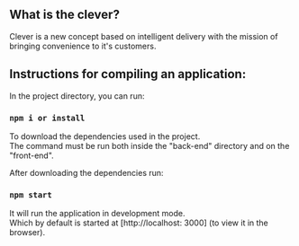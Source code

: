 ## What is the clever?

Clever is a new concept based on intelligent delivery with the mission of bringing convenience to it's customers.

## Instructions for compiling an application:

In the project directory, you can run:

### `npm i or install`
To download the dependencies used in the project. <br />
The command must be run both inside the "back-end" directory and on the "front-end".

After downloading the dependencies run:

### `npm start`

It will run the application in development mode. <br />
Which by default is started at [http://localhost: 3000] (to view it in the browser).


